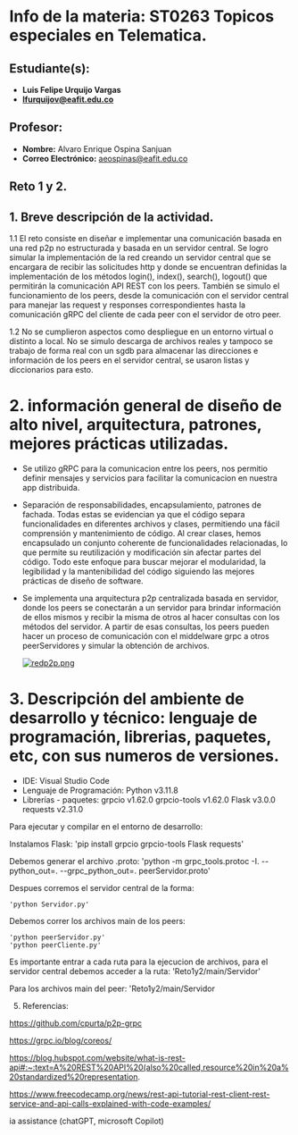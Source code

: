 # Info de la materia: ST0263 Topicos especiales en Telematica.

## Estudiante(s):
- **Luis Felipe Urquijo Vargas** 
- **lfurquijov@eafit.edu.co** 

## Profesor:
- **Nombre:** Alvaro Enrique Ospina Sanjuan
- **Correo Electrónico:** aeospinas@eafit.edu.co

## Reto 1 y 2.

## 1. Breve descripción de la actividad.

1.1 El reto consiste en diseñar e implementar una comunicación basada en una red p2p no estructurada y basada en un servidor central. Se logro simular la implementación de la red creando un servidor central que se encargara de recibir las solicitudes http y donde se encuentran definidas la implementación de los métodos login(), index(), search(), logout() que permitirán la comunicación API REST con los peers. También se simulo el funcionamiento de los peers, desde la comunicación con el servidor central para manejar las request y responses correspondientes hasta la comunicación gRPC del cliente de cada peer con el servidor de otro peer. 

1.2 No se cumplieron aspectos como despliegue en un entorno virtual o distinto a local. No se simulo descarga de archivos reales y tampoco se trabajo de forma real con un sgdb para almacenar las direcciones e información de los peers en el servidor central, se usaron listas y diccionarios para esto.

# 2. información general de diseño de alto nivel, arquitectura, patrones, mejores prácticas utilizadas.

- Se utilizo gRPC para la comunicacion entre los peers, nos permitio definir mensajes y servicios para facilitar la comunicacion en nuestra app distribuida.

- Separación de responsabilidades, encapsulamiento, patrones de fachada. Todas estas se evidencian ya que el código separa funcionalidades en diferentes archivos y clases, permitiendo una fácil comprensión y mantenimiento de código. Al crear clases, hemos encapsulado un conjunto coherente de funcionalidades relacionadas, lo que permite su reutilización y modificación sin afectar partes del código. Todo este enfoque para buscar mejorar el modularidad, la legibilidad y la mantenibilidad del código siguiendo las mejores prácticas de diseño de software.

- Se implementa una arquitectura p2p centralizada basada en servidor, donde los peers se conectarán a un servidor para brindar información de ellos mismos y recibir la misma de otros al hacer consultas con los métodos del servidor. A partir de esas consultas, los peers pueden hacer un proceso de comunicación con el middelware grpc a otros peerServidores y simular la obtención de archivos.

  [![redp2p.png](https://i.postimg.cc/LXjDkknR/redp2p.png)](https://postimg.cc/Ppr1TwWF)

# 3. Descripción del ambiente de desarrollo y técnico: lenguaje de programación, librerias, paquetes, etc, con sus numeros de versiones.


- IDE: Visual Studio Code
- Lenguaje de Programación: Python v3.11.8
- Librerías - paquetes: 
     grpcio v1.62.0 
     grpcio-tools v1.62.0
     Flask v3.0.0
     requests v2.31.0

Para ejecutar y compilar en el entorno de desarrollo:

Instalamos Flask: 
   'pip install grpcio grpcio-tools Flask requests'

Debemos generar el archivo .proto:
    'python -m grpc_tools.protoc -I. --python_out=. --grpc_python_out=. peerServidor.proto'

Despues corremos el servidor central de la forma: 

    'python Servidor.py'

Debemos correr los archivos main de los peers:

    'python peerServidor.py'
    'python peerCliente.py'

Es importante entrar a cada ruta para la ejecucion de archivos, para el servidor central debemos acceder a la ruta:
                 'Reto1y2/main/Servidor'

Para los archivos main del peer:
                 'Reto1y2/main/Servidor

5. Referencias:

https://github.com/cpurta/p2p-grpc

https://grpc.io/blog/coreos/

https://blog.hubspot.com/website/what-is-rest-api#:~:text=A%20REST%20API%20(also%20called,resource%20in%20a%20standardized%20representation.

https://www.freecodecamp.org/news/rest-api-tutorial-rest-client-rest-service-and-api-calls-explained-with-code-examples/

ia assistance (chatGPT, microsoft Copilot)



